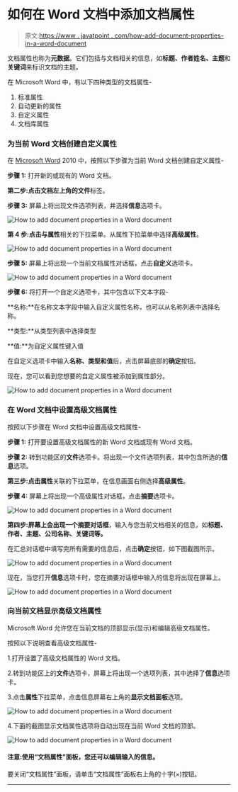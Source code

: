 # 如何在 Word 文档中添加文档属性

> 原文:[https://www . javatpoint . com/how-add-document-properties-in-a-word-document](https://www.javatpoint.com/how-to-add-document-properties-in-a-word-document)

文档属性也称为**元数据**。它们包括与文档相关的信息，如**标题、作者姓名、主题**和**关键词**来标识文档的主题。

在 Microsoft Word 中，有以下四种类型的文档属性-

1.  标准属性
2.  自动更新的属性
3.  自定义属性
4.  文档库属性

### 为当前 Word 文档创建自定义属性

在 [Microsoft Word](https://www.javatpoint.com/ms-word-tutorial) 2010 中，按照以下步骤为当前 Word 文档创建自定义属性-

**步骤 1:** 打开新的或现有的 Word 文档。

**第二步:**点击文档左上角的**文件**标签。

**步骤 3:** 屏幕上将出现文件选项列表，并选择**信息**选项卡。

![How to add document properties in a Word document](../Images/02efb09ba1a06b8961b45367e5056154.png)

**第 4 步:**点击与**属性**相关的下拉菜单。从属性下拉菜单中选择**高级属性**。

![How to add document properties in a Word document](../Images/00cb5e1183d54aaff5c5d0d4f2558177.png)

**步骤 5:** 屏幕上将出现一个当前文档属性对话框，点击**自定义**选项卡。

![How to add document properties in a Word document](../Images/6b8aba623ef19f32a1e879719478d86a.png)

**步骤 6:** 将打开一个自定义选项卡，其中包含以下文本字段-

**名称:**在名称文本字段中输入自定义属性名称，也可以从名称列表中选择名称。

**类型:**从类型列表中选择类型

**值:**为自定义属性键入值

在自定义选项卡中输入**名称、类型和值**后，点击屏幕底部的**确定**按钮。

现在，您可以看到您想要的自定义属性被添加到属性部分。

![How to add document properties in a Word document](../Images/dbf3a77ffce62d8179a41a0c92e0352a.png)

### 在 Word 文档中设置高级文档属性

按照以下步骤在 Word 文档中设置高级文档属性-

**步骤 1:** 打开要设置高级文档属性的新 Word 文档或现有 Word 文档。

**步骤 2:** 转到功能区的**文件**选项卡。将出现一个文件选项列表，其中包含所选的**信息**选项。

**第三步:**点击**属性**关联的下拉菜单，在信息画面右侧选择**高级属性**。

**步骤 4:** 屏幕上将出现一个高级属性对话框，点击**摘要**选项卡。

![How to add document properties in a Word document](../Images/988a14bb4b0aa4542182e1748a38ec18.png)

**第四步:**屏幕上会出现一个**摘要对话框**，输入与您当前文档相关的信息，如**标题、作者、主题、公司名称、关键词等。**

在汇总对话框中填写完所有需要的信息后，点击**确定**按钮，如下图截图所示。

![How to add document properties in a Word document](../Images/39b5f49166d18ca8ca334b18b03e0041.png)

现在，当您打开**信息**选项卡时，您在摘要对话框中输入的信息将出现在屏幕上。

![How to add document properties in a Word document](../Images/a5b8087bce9649f05bc981dc5a05453c.png)

### 向当前文档显示高级文档属性

Microsoft Word 允许您在当前文档的顶部显示(显示)和编辑高级文档属性。

按照以下说明查看高级文档属性-

1.打开设置了高级文档属性的 Word 文档。

2.转到功能区上的**文件**选项卡，屏幕上将出现一个选项列表，其中选择了**信息**选项卡。

3.点击**属性**下拉菜单，点击信息屏幕右上角的**显示文档面板**选项。

![How to add document properties in a Word document](../Images/8274f0e22c943cd4e2ecdb5ad928275e.png)

4.下面的截图显示文档属性选项将自动出现在当前 Word 文档的顶部。

![How to add document properties in a Word document](../Images/97c6bd80af3f81416b6fb1e8a311b572.png)

#### 注意:使用“文档属性”面板，您还可以编辑输入的信息。

要关闭“文档属性”面板，请单击“文档属性”面板右上角的十字(×)按钮。

* * *